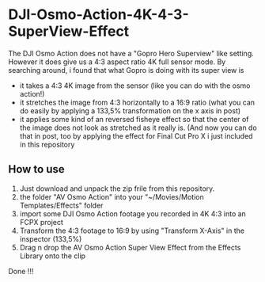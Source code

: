 # DJI-Osmo-Action-4K-4-3-SuperView-Effect

The DJI Osmo Action does not have a "Gopro Hero Superview" like setting. However it does give us a 4:3 aspect ratio 4K full sensor mode. 
By searching around, i found that what Gopro is doing with its super view is 
- it takes a 4:3 4K image from the sensor (like you can do with the osmo action!)
- it stretches the image from 4:3 horizontally to a 16:9 ratio (what you can do easily by applying a 133,5% transformation on the x axis in post)
- it applies some kind of an reversed fisheye effect so that the center of the image does not look as stretched as it really is. (And now you can do that in post, too by applying the effect for Final Cut Pro X i just included in this repository

## How to use
1. Just download and unpack the zip frile from this repository.
2. the folder "AV Osmo Action" into your "~/Movies/Motion Templates/Effects" folder
3. import some DJI Osmo Action footage you recorded in 4K 4:3 into an FCPX project
4. Transform the 4:3 footage to 16:9 by using "Transform X-Axis" in the inspector (133,5%)
5. Drag n drop the AV Osmo Action Super View Effect from the Effects Library onto the clip

Done !!!
